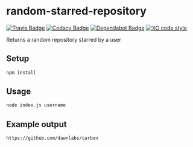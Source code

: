 # random-starred-repository

[![Travis Badge](https://api.travis-ci.org/vintagesucks/random-starred-repository.svg?branch=master)](https://travis-ci.org/vintagesucks/random-starred-repository) [![Codacy Badge](https://api.codacy.com/project/badge/Grade/19f44650e8ef48d68e3ec6837bead128)](https://app.codacy.com/app/vintagesucks/random-starred-repository) [![Dependabot Badge](https://img.shields.io/badge/Dependabot-enabled-blue.svg)](https://dependabot.com/) [![XO code style](https://img.shields.io/badge/code_style-XO-5ed9c7.svg)](https://github.com/xojs/xo)

Returns a random repository starred by a user

## Setup
```sh
npm install
```

## Usage
```sh
node index.js username
```

## Example output
```sh
https://github.com/dawnlabs/carbon
```
